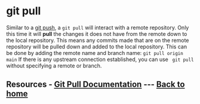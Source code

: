 # git pull
Similar to a [git push](./PUSH.md), a `git pull` will interact with a remote repository.
Only this time it will **pull** the changes it does not have from the remote down to the local repository.
This means any commits made that are on the remote repository will be pulled down and added to the local repository. 
This can be done by adding the remote name and branch name:
``` git pull origin main ```
If there is any upstream connection established, you can use ` git pull` without specifying a remote or branch. 
## Resources - [Git Pull Documentation](https://git-scm.com/docs/git-pull) --- [Back to home](../README.md)
